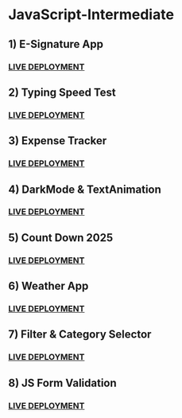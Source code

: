 # JavaScript-Intermediate

## 1) E-Signature App
### [LIVE DEPLOYMENT](https://esignature-hm.netlify.app/)

## 2) Typing Speed Test
### [LIVE DEPLOYMENT](https://typing-speed-test-hm.netlify.app/)

## 3) Expense Tracker
### [LIVE DEPLOYMENT](https://expense-tracker-hm.netlify.app/)

## 4) DarkMode & TextAnimation
### [LIVE DEPLOYMENT](https://darkmode-textanimation-hm.netlify.app/)

## 5) Count Down 2025
### [LIVE DEPLOYMENT](https://countdown-2025-hm.netlify.app/)

## 6) Weather App
### [LIVE DEPLOYMENT](https://weathre-app-hm.netlify.app/)

## 7) Filter & Category Selector
### [LIVE DEPLOYMENT](https://js-filters-category-selector-hm.netlify.app/)

## 8) JS Form Validation
### [LIVE DEPLOYMENT](https://jsform-validation-hm.netlify.app/)
